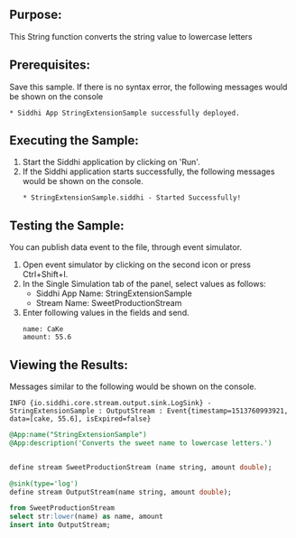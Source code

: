 ## Purpose:
This String function converts the string value to lowercase letters

## Prerequisites:
Save this sample. If there is no syntax error, the following messages would be shown on the console
```
* Siddhi App StringExtensionSample successfully deployed.
```

## Executing the Sample:
1. Start the Siddhi application by clicking on 'Run'.
2. If the Siddhi application starts successfully, the following messages would be shown on the console.
	```
	* StringExtensionSample.siddhi - Started Successfully!
	```

## Testing the Sample:
You can publish data event to the file, through event simulator.
1. Open event simulator by clicking on the second icon or press Ctrl+Shift+I.
2. In the Single Simulation tab of the panel, select values as follows:
	* Siddhi App Name: StringExtensionSample
	* Stream Name: SweetProductionStream
3. Enter following values in the fields and send.
	```
	name: CaKe
	amount: 55.6
	```


## Viewing the Results:
Messages similar to the following would be shown on the console.
```
INFO {io.siddhi.core.stream.output.sink.LogSink} - StringExtensionSample : OutputStream : Event{timestamp=1513760993921, data=[cake, 55.6], isExpired=false}
```

```sql
@App:name("StringExtensionSample")
@App:description('Converts the sweet name to lowercase letters.')


define stream SweetProductionStream (name string, amount double);

@sink(type='log')
define stream OutputStream(name string, amount double);

from SweetProductionStream
select str:lower(name) as name, amount
insert into OutputStream;
```